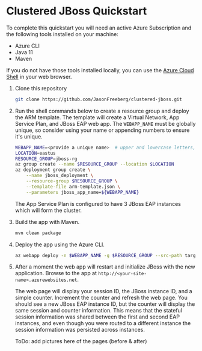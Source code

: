 # Clustered JBoss Quickstart

To complete this quickstart you will need an active Azure Subscription and the following tools installed on your machine: 

- Azure CLI
- Java 11
- Maven

If you do not have those tools installed locally, you can use the [Azure Cloud Shell](https://docs.microsoft.com/azure/cloud-shell/quickstart) in your web browser.

1. Clone this repository

    ```bash
    git clone https://github.com/JasonFreeberg/clustered-jboss.git
    ```

2. Run the shell commands below to create a resource group and deploy the ARM template. The template will create a Virtual Network, App Service Plan, and JBoss EAP web app. The `WEBAPP_NAME` must be globally unique, so consider using your name or appending numbers to ensure it's unique.

    ```bash
    WEBAPP_NAME=<provide a unique name>  # upper and lowercase letters, numbers, and dashes OK
    LOCATION=eastus
    RESOURCE_GROUP=jboss-rg
    az group create --name $RESOURCE_GROUP --location $LOCATION
    az deployment group create \
        --name jboss_deployment \
        --resource-group $RESOURCE_GROUP \
        --template-file arm-template.json \
        --parameters jboss_app_name=${WEBAPP_NAME}
    ```

    The App Service Plan is configured to have 3 JBoss EAP instances which will form the cluster.

3. Build the app with Maven.

    ```bash
    mvn clean package
    ```

4. Deploy the app using the Azure CLI.

    ```bash
    az webapp deploy -n $WEBAPP_NAME -g $RESOURCE_GROUP --src-path target/session-replication.war --type war
    ```

5. After a moment the web app will restart and initialize JBoss with the new application. Browse to the app at `http://<your-site-name>.azurewebsites.net`.

   The web page will display your session ID, the JBoss instance ID, and a simple counter. Increment the counter and refresh the web page. You should see a new JBoss EAP instance ID, but the counter will display the same session and counter information. This means that the stateful session information was shared between the first and second EAP instances, and even though you were routed to a different instance the session information was persisted across instances.

   ToDo: add pictures here of the pages (before & after)
